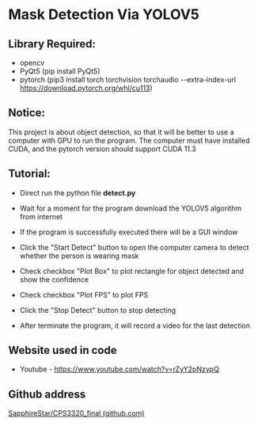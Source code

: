 # Mask Detection Via YOLOV5



## Library Required:

- opencv
- PyQt5 (pip install PyQt5)
- pytorch (pip3 install torch torchvision torchaudio --extra-index-url https://download.pytorch.org/whl/cu113)



## Notice:

This project is about object detection, so that it will be better to use a computer with GPU to run the program. The computer must have installed CUDA, and the pytorch version should support CUDA 11.3



## Tutorial:

- Direct run the python file **detect.py**

- Wait for a moment for the program download the YOLOV5 algorithm from internet
- If the program is successfully executed there will be a GUI window
- Click the "Start Detect" button to open the computer camera to detect whether the person is wearing mask
- Check checkbox "Plot Box" to plot rectangle for object detected and show the confidence
- Check checkbox "Plot FPS" to plot FPS
- Click the "Stop Detect" button to stop detecting
- After terminate the program, it will record a video for the last detection



## Website used in code

- Youtube - https://www.youtube.com/watch?v=rZyY2pNzypQ



## Github address

[SapphireStar/CPS3320_final (github.com)](https://github.com/SapphireStar/CPS3320_final)
